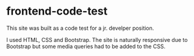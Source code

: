 # frontend-code-test

This site was built as a code test for a jr. develper position.

I used HTML, CSS and Bootstrap. 
The site is naturally responsive due to Bootstrap but some media queries had to be added to the CSS.

